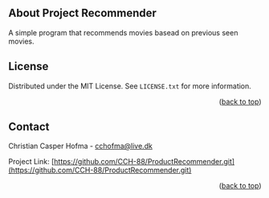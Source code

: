 <!-- ABOUT THE PROJECT -->
## About Project Recommender

A simple program that recommends movies basead on previous seen movies.

<!-- LICENSE -->
## License

Distributed under the MIT License. See `LICENSE.txt` for more information.

<p align="right">(<a href="#readme-top">back to top</a>)</p>

<!-- CONTACT -->
## Contact

Christian Casper Hofma - cchofma@live.dk

Project Link: [https://github.com/CCH-88/ProductRecommender.git](https://github.com/CCH-88/ProductRecommender.git)

<p align="right">(<a href="#readme-top">back to top</a>)</p>
